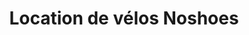 ---
title: "Location de vélos Noshoes"
url: /saint-valery-sur-somme/location-de-velos-noshoes/
shop: vélo
---